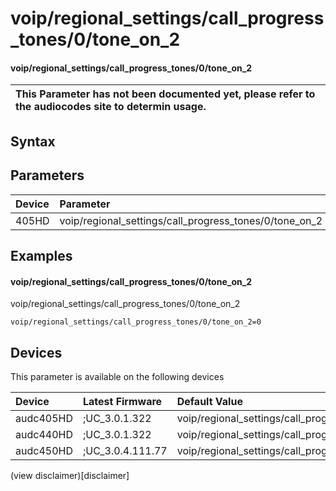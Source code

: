 ﻿---
description: voip/regional_settings/call_progress_tones/0/tone_on_2
search: false
---

# voip/regional_settings/call_progress_tones/0/tone_on_2

#### voip/regional_settings/call_progress_tones/0/tone_on_2


| This Parameter has not been documented yet, please refer to the audiocodes site to determin usage.  | 
| :--- |

## Syntax

## Parameters
|Device|Parameter|value|Description|
|:---|:---|:---|:---|
| 405HD | voip/regional_settings/call_progress_tones/0/tone_on_2 |  |  |

## Examples
#### voip/regional_settings/call_progress_tones/0/tone_on_2

voip/regional_settings/call_progress_tones/0/tone_on_2

```
voip/regional_settings/call_progress_tones/0/tone_on_2=0
```

## Devices
This parameter is available on the following devices

| Device | Latest Firmware | Default Value |
|:---|:---|:---|
| audc405HD | ;UC_3.0.1.322 | voip/regional_settings/call_progress_tones/0/tone_on_2=0 
| audc440HD | ;UC_3.0.1.322 | voip/regional_settings/call_progress_tones/0/tone_on_2=0 
| audc450HD | ;UC_3.0.4.111.77 | voip/regional_settings/call_progress_tones/0/tone_on_2=0 

(view disclaimer)[disclaimer]
